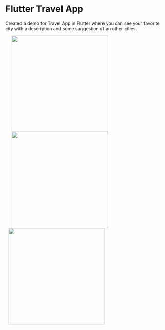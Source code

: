 # **Flutter Travel App**

Created a demo for Travel App in Flutter where you can see your favorite city with a description and some suggestion of an other cities.

<p float="left">
  <img src="https://user-images.githubusercontent.com/56515652/66832908-1d0d8b00-ef5b-11e9-8205-847f334217be.PNG" 
       width=300 hspace="20"/> 
  <img src="https://user-images.githubusercontent.com/56515652/66832909-1da62180-ef5b-11e9-8fbf-183ae4933e98.PNG"
       width=300 hspace="20"/> 
  <img src="https://user-images.githubusercontent.com/56515652/66832911-1da62180-ef5b-11e9-91d1-49d419b187f7.PNG" 
       width=300 hspace="10"/>
</p>
